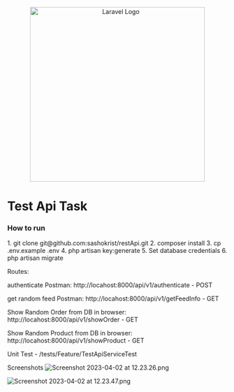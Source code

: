 <p align="center"><a href="https://laravel.com" target="_blank"><img src="https://raw.githubusercontent.com/laravel/art/master/logo-lockup/5%20SVG/2%20CMYK/1%20Full%20Color/laravel-logolockup-cmyk-red.svg" width="400" alt="Laravel Logo"></a></p>

<h1>Test Api Task</h1>

<h3>How to run</h3>
1. git clone git@github.com:sashokrist/restApi.git
2. composer install
3. cp .env.example .env
4. php artisan key:generate
5. Set database credentials
6. php artisan migrate

<p>Routes:

authenticate Postman: http://locahost:8000/api/v1/authenticate - POST


get random feed Postman: http://locahost:8000/api/v1/getFeedInfo - GET


Show Random Order from DB in browser: http://locahost:8000/api/v1/showOrder - GET


Show Random Product from DB in browser: http://locahost:8000/api/v1/showProduct  - GET

</p>

<p>Unit Test - /tests/Feature/TestApiServiceTest</p>

Screenshots
![Screenshot 2023-04-02 at 12.23.26.png](..%2FScreenshot%202023-04-02%20at%2012.23.26.png)

![Screenshot 2023-04-02 at 12.23.47.png](..%2FScreenshot%202023-04-02%20at%2012.23.47.png)
